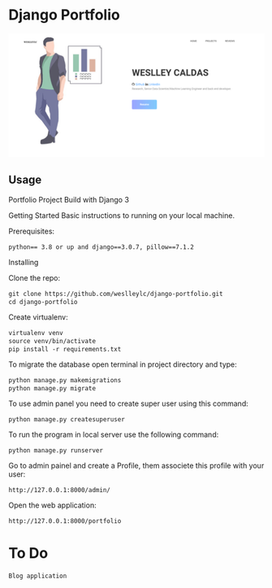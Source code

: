 # Django Portfolio

![alt text](https://github.com/weslleylc/django-portfolio/blob/master/portfolio/static/portfolio/img/django_project.png)

Usage
-----
Portfolio Project Build with Django 3

Getting Started
Basic instructions to running on your local machine.

Prerequisites:

    python== 3.8 or up and django==3.0.7, pillow==7.1.2

Installing

Clone the repo:

    git clone https://github.com/weslleylc/django-portfolio.git
    cd django-portfolio

Create virtualenv:

    virtualenv venv
    source venv/bin/activate
    pip install -r requirements.txt

 
To migrate the database open terminal in project directory and type:

    python manage.py makemigrations
    python manage.py migrate

To use admin panel you need to create super user using this command:

    python manage.py createsuperuser

To run the program in local server use the following command:

    python manage.py runserver
    
Go to admin painel and create a Profile, them associete this profile with your user:
    
    http://127.0.0.1:8000/admin/

Open the web application:
  
    http://127.0.0.1:8000/portfolio

# To Do
    Blog application 

